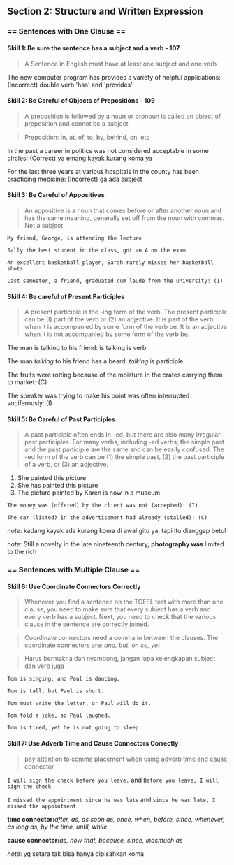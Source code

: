 ## Section 2: Structure and Written Expression

### == Sentences with One Clause ==

#### Skill 1: Be sure the sentence has a subject and a verb - 107

> A Sentence in English must have at least one subject and one verb

The new computer program has provides a variety of helpful applications: (Incorrect) double verb 'has' and 'provides'

#### Skill 2: Be Careful of Objects of Prepositions - 109

> A preposition is followed by a noun or pronoun is called an object of preposition and cannot be a subject

> Preposition: in, at, of, to, by, behind, on, etc

In the past a career in politics was not considered acceptable in some circles: (Correct) ya emang kayak kurang koma ya

For the last three years at various hospitals in the county has been practicing medicine: (Incorrect) ga ada subject

#### Skill 3: Be Careful of Appositives

> An appositive is a noun that comes before or after another noun and has the same meaning, generally set off from the noun with commas. Not a subject

`My friend, George, is attending the lecture`

`Sally the best student in the class, got an A on the exam`

`An excellent basketball player, Sarah rarely misses her basketball shots`

``` Last semester, a friend, graduated cum laude from the university: (I) ```

#### Skill 4: Be careful of Present Participles

> A present participle is the -ing form of the verb. The present participle can be (I) part of the
verb or (2) an adjective. It is part of the verb when it is accompanied by some form of the verb
be. It is an adjective when it is not accompanied by some form of the verb be.

The man is talking to his friend: is talking is verb

The man *talking* to his friend has a beard: *talking* is participle

The fruits were rotting because of the moisture in the crates carrying them to market: (C)

The speaker was trying to make his point was often interrupted vociferously: (I)

#### Skill 5: Be Careful of Past Participles
> A past participle often ends In -ed, but there are also many Irregular past participles. For many
verbs, including -ed verbs, the simple past and the past participle are the same and can be easily
confused. The -ed form of the verb can be (1) the simple past, (2) the past participle of a
verb, or (3) an adjective.
1. She painted this picture
2. She has painted this picture
3. The picture painted by Karen is now in a museum

`The money was (offered) by the client was not (accepted): (I)`

`The car (listed) in the advertisement had already (stalled): (C)`

_note_: kadang kayak ada kurang koma di awal gitu ya, tapi itu dianggap betul

_note_: Still a novelty in the late nineteenth century, **photography was** limited to the rich

### == Sentences with Multiple Clause ==

#### Skill 6: Use Coordinate Connectors Correctly

> Whenever you find a sentence on the TOEFL test with more than one clause, you need to make sure that every subject has a verb and every verb has a subject.
> Next, you need to check that the various clause in the sentence are correctly joined.

> Coordinate connectors need a comma in between the clauses.
> The coordinate connectors are: _and, but, or, so, yet_

> Harus bermakna dan nyambung, jangan lupa kelengkapan subject dan verb juga

`Tom is singing, and Paul is dancing.`

`Tom is tall, but Paul is short.`

`Tom must write the letter, or Paul will do it.`

`Tom told a joke, so Paul laughed.`

 `Tom is tired, yet he is not going to sleep.`

#### Skill 7: Use Adverb Time and Cause Connectors Correctly

> pay attention to comma placement when using adverb time and cause connector

`I will sign the check before you leave.` and `Before you leave, I will sign the check`

`I missed the appointment since he was late` and `since he was late, I missed the appointment`

**time connector:**_after, as, as soon as, once, when, before, since, whenever, as long as, by the time, until, while_

**cause connector:**_as, now that, because, since, inasmuch as_

_note_: yg setara tak bisa hanya dipisahkan koma
